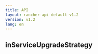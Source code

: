 ```yaml
---
title: API
layout: rancher-api-default-v1.2
version: v1.2
lang: en
---
```


## inServiceUpgradeStrategy





